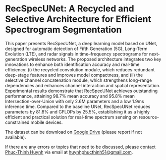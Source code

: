 # RecSpecUNet: A Recycled and Selective Architecture for Efficient Spectrogram Segmentation

This paper presents RecSpecUNet, a deep learning model based on UNet, designed for automatic detection of Fifth Generation (5G), Long-Term Evolution (LTE), and radar signals in time–frequency spectrograms for next-generation wireless networks. The proposed architecture integrates two key innovations to enhance both identification accuracy and real-time efficiency: (i) the recycled convolution module, which reduces redundant deep-stage features and improves model compactness, and (ii) the selective channel concatenation module, which strengthens long-range dependencies and enhances channel interaction and spatial representation. Experimental results demonstrate that RecSpecUNet achieves outstanding performance, attaining 98.7% mean accuracy and 95.8% mean Intersection-over-Union with only 2.6M parameters and a low 1.9ms inference time. Compared to the baseline UNet, RecSpecUNet reduces parameters by 81.8% and GFLOPs by 25.5%, establishing it as a highly efficient and practical solution for real-time spectrum sensing on resource-constrained mobile devices.

The dataset can be download on [Google Drive](https://drive.google.com/file/d/1tw2Vu9sa8F5DpKSNm1jWxhkMWZWUJuTB/view?usp=sharing) (please report if not available).

If there are any errors or topics that need to be discussed, please contact [Phuc-Thinh Huynh](https://github.com/PhucThinhHuynh) via email at huynhphucthinh51@gmail.com.
